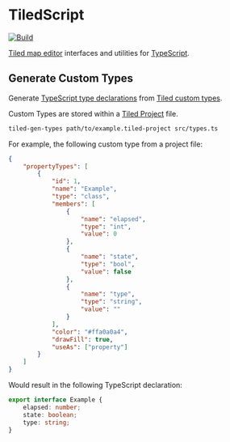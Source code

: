 # TiledScript

[![Build](https://github.com/geoffb/tiledscript/actions/workflows/build.yml/badge.svg)](https://github.com/geoffb/tiledscript/actions/workflows/build.yml)

[Tiled map editor](https://www.mapeditor.org) interfaces and utilities for [TypeScript](https://www.typescriptlang.org).

## Generate Custom Types

Generate [TypeScript type declarations](https://www.typescriptlang.org/docs/handbook/2/type-declarations.html) from [Tiled custom types](https://doc.mapeditor.org/en/stable/manual/custom-properties/#custom-types).

Custom Types are stored within a [Tiled Project](https://doc.mapeditor.org/en/stable/manual/projects/) file.

```sh
tiled-gen-types path/to/example.tiled-project src/types.ts
```

For example, the following custom type from a project file:

```json
{
	"propertyTypes": [
		{
			"id": 1,
			"name": "Example",
			"type": "class",
			"members": [
				{
					"name": "elapsed",
					"type": "int",
					"value": 0
				},
				{
					"name": "state",
					"type": "bool",
					"value": false
				},
				{
					"name": "type",
					"type": "string",
					"value": ""
				}
			],
			"color": "#ffa0a0a4",
			"drawFill": true,
			"useAs": ["property"]
		}
	]
}
```

Would result in the following TypeScript declaration:

```ts
export interface Example {
	elapsed: number;
	state: boolean;
	type: string;
}
```
